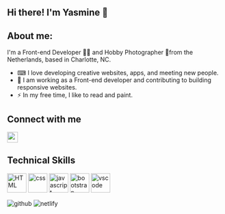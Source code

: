 ## Hi there! I'm Yasmine 👋

## About me:
I'm a Front-end Developer 👩‍💻 and Hobby Photographer 📸from the Netherlands, based in Charlotte, NC. 

* ⌨ I love developing creative websites, apps, and meeting new people. 
* 🌻 I am working as a Front-end developer and contributing to building responsive websites.
* ⚡ In my free time, I like to read and paint.
  
## Connect with me

<a href="https://www.linkedin.com/in/yasmine-slavenburg/"> <img height="25" src="https://skillicons.dev/icons?i=linkedin"/> </a>

## Technical Skills 
<p>
<img src="https://cdn.jsdelivr.net/gh/devicons/devicon/icons/html5/html5-original.svg" alt="HTML" width="45" height="45"/> <img src="https://cdn.jsdelivr.net/gh/devicons/devicon/icons/css3/css3-original.svg" alt="css" width="45" height="45"/> <img src="https://cdn.jsdelivr.net/gh/devicons/devicon/icons/javascript/javascript-original.svg" alt="javascript" width="45" height="45"/> <img src="https://cdn.jsdelivr.net/gh/devicons/devicon/icons/bootstrap/bootstrap-original.svg" alt="bootstrap" width="45" height="45"/> <img src="https://cdn.jsdelivr.net/gh/devicons/devicon/icons/vscode/vscode-original.svg" alt="vscode" width="45" height="45" /> </p> 
<p>
  <img alt="github" src="https://img.shields.io/badge/GitHub-100000?style=for-the-badge&logo=github&logoColor=white"/>
  <img alt="netlify" src="https://img.shields.io/badge/Netlify-00C7B7?style=for-the-badge&logo=netlify&logoColor=white"/>
</p>
          

<!--
**yasminesl/yasminesl** is a ✨ _special_ ✨ repository because its `README.md` (this file) appears on your GitHub profile.

-->
